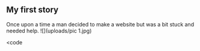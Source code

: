 ## My first story 

Once upon a time a man decided to make a website but was a bit stuck and needed help. ![](uploads/pic 1.jpg) 


<code <a href="https://github.com/pages-themes/cayman/blob/master/assets/css/style.scss"></a></code>

 
 
